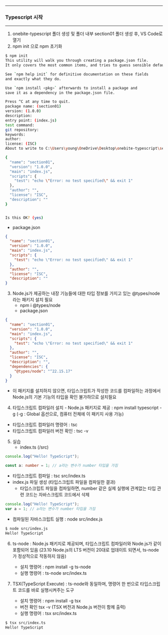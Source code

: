 -----
### Typescript 시작
-----
1. onebite-typescript 폴더 생성 및 폴더 내부 section01 폴더 생성 후, VS Code로 열기
2. npm init 으로 npm 초기화
```bash
$ npm init
This utility will walk you through creating a package.json file.
It only covers the most common items, and tries to guess sensible defaults.

See `npm help init` for definitive documentation on these fields
and exactly what they do.

Use `npm install <pkg>` afterwards to install a package and
save it as a dependency in the package.json file.

Press ^C at any time to quit.
package name: (section01)
version: (1.0.0)
description:
entry point: (index.js)                                                                                                                                                                                                                  
test command:                                                                                                                                                                                                                            
git repository:                                                                                                                                                                                                                          
keywords:                                                                                                                                                                                                                                
author:                                                                                                                                                                                                                                  
license: (ISC)                                                                                                                                                                                                                           
About to write to C:\Users\young\OneDrive\Desktop\onebite-typescript\section01\package.json:

{
  "name": "section01",
  "version": "1.0.0",
  "main": "index.js",
  "scripts": {
    "test": "echo \"Error: no test specified\" && exit 1"
  },
  "author": "",
  "license": "ISC",
  "description": ""
}


Is this OK? (yes)
```
  - package.json
```json
{
  "name": "section01",
  "version": "1.0.0",
  "main": "index.js",
  "scripts": {
    "test": "echo \"Error: no test specified\" && exit 1"
  },
  "author": "",
  "license": "ISC",
  "description": ""
}
```

3. Node.js가 제공하는 내장 기능들에 대한 타입 정보를 가지고 있는 @types/node라는 패키지 설치 필요
   - npm i @types/node
   - package.json
```json
{
  "name": "section01",
  "version": "1.0.0",
  "main": "index.js",
  "scripts": {
    "test": "echo \"Error: no test specified\" && exit 1"
  },
  "author": "",
  "license": "ISC",
  "description": "",
  "dependencies": {
    "@types/node": "^22.15.17"
  }
}
```

  - 이 패키지를 설치하지 않으면, 타입스크립트가 작성한 코드를 컴파일하는 과정에서 Node.js의 기본 기능의 타입을 확인 불가하므로 설치필요

4. 타입스크립트 컴파일러 설치 - Node.js 패키지로 제공 : npm install typescript -g (-g : Global 옵션으로, 컴퓨터 전체에 이 패키지 사용 가능)
  - 타입스크립트 컴파일러 명령어 : tsc
  - 타입스크립트 컴파일러 버전 확인 : tsc -v

5. 실습
   - index.ts (/src)
```ts
console.log("Hello! TypeScript");

const a: number = 1; // a라는 변수가 number 타입을 가짐
```

  - 타입스크립트 컴파일 : tsc src/index.ts
  - index.js 파일 생성 (타입스크립트 파일을 컴파일한 결과)
    + 타입스크립트 파일을 컴파일하면, number 같은 실제 실행에 관계없는 타입 관련 코드는 자바스크립트 코드에서 삭제
```js
console.log("Hello! TypeScript");
var a = 1; // a라는 변수가 number 타입을 가짐
```

  - 컴파일된 자바스크립트 실행 : node src/index.js
```bash
$ node src/index.js
Hello! TypeScript
```

6. ts-node : Node.js 패키지로 제공되며, 타입스크립트 컴파일러와 Node.js가 같이 포함되어 있음 (23.10 Node.js의 LTS 버전이 20대로 업데이트 되면서, ts-node가 정상적으로 작동하지 않음)
   - 설치 명령어 : npm install -g ts-node
   - 실행 명령어 : ts-node src/index.ts
  
7. TSX(TypeScript Execute) : ts-node와 동일하며, 명령어 한 번으로 타입스크립트 코드를 바로 실행시켜주는 도구
   - 설치 명령어 : npm install -g tsx
   - 버전 확인  tsx -v (TSX 버전과 Node.js 버전이 함께 출력)
   - 실행 명령어 : tsx src/index.ts
```bash
$ tsx src/index.ts
Hello! TypeScript
```
